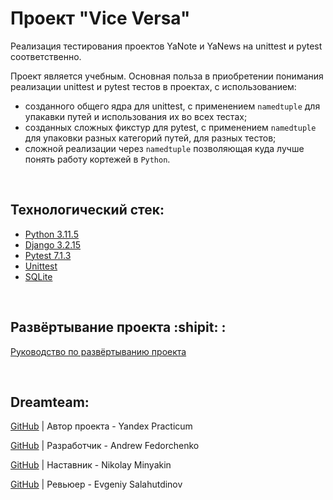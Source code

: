 # Проект "Vice Versa"
Реализация тестирования проектов YaNote и YaNews на unittest и pytest   соответственно.

Проект является учебным. Основная польза в приобретении понимания реализации unittest и pytest тестов в проектах, с использованием:
- созданного общего ядра для unittest, с применением `namedtuple` для упакавки путей и использования их во всех тестах;
- созданных сложных фикстур для pytest, с применением `namedtuple` для упаковки разных категорий путей, для разных тестов;
- сложной реализации через `namedtuple` позволяющая куда лучше понять работу кортежей в `Python`.

<br>

## Технологический стек:
- [Python 3.11.5](https://docs.python.org/release/3.11.5/)
- [Django 3.2.15](https://docs.djangoproject.com/en/3.2/)
- [Pytest 7.1.3](https://docs.pytest.org/en/7.1.x/)
- [Unittest](https://docs.python.org/3/library/unittest.html)
- [SQLite](https://www.sqlite.org/docs.html)

<br>

## Развёртывание проекта :shipit: :
[Руководство по развёртыванию проекта](./SetUp.md)

<br>

## Dreamteam:

[GitHub](https://github.com/yandex-praktikum) | Автор проекта - Yandex Practicum  

[GitHub](https://github.com/Furturnax) | Разработчик - Andrew Fedorchenko 

[GitHub](https://github.com/nik-miniakink) | Наставник - Nikolay Minyakin

[GitHub](https://github.com/EugeneSal) | Ревьюер - Evgeniy Salahutdinov
